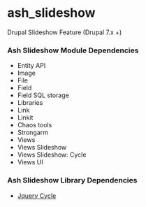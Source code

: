ash_slideshow
=============

Drupal Slideshow Feature (Drupal 7.x +)

### Ash Slideshow Module Dependencies

* Entity API
* Image
* File
* Field
* Field SQL storage
* Libraries
* Link
* Linkit
* Chaos tools
* Strongarm
* Views
* Views Slideshow
* Views Slideshow: Cycle
* Views UI

### Ash Slideshow Library Dependencies

* [Jquery Cycle](http://jquery.malsup.com/cycle/)
